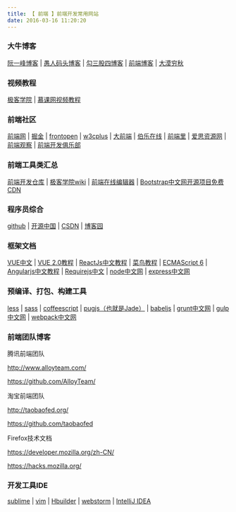 ```yaml
---
title: 【 前端 】前端开发常用网站
date: 2016-03-16 11:20:20
---
```



### 大牛博客

[阮一峰博客](http://www.ruanyifeng.com/blog/) | [愚人码头博客](http://www.css88.com/) | [勾三股四博客](http://jiongks.name/) | [前端博客](http://caibaojian.com/) | [大漠穷秋](https://my.oschina.net/mumu/)


### 视频教程

[极客学院](http://www.jikexueyuan.com/) | [慕课网视频教程](http://www.imooc.com/)


### 前端社区

[前端网](http://www.qdfuns.com/) | [掘金](https://gold.xitu.io/) | [frontopen](http://www.frontopen.com/) | [w3cplus](http://www.w3cplus.com/) | [大前端](http://www.daqianduan.com/) | [伯乐在线](http://www.jobbole.com/) | [前端里](http://www.yyyweb.com/) | [爱思资源网](http://www.aseoe.com/) | [前端观察](https://www.qianduan.net/) | [前端开发俱乐部](http://www.html-js.cn/)

### 前端工具类汇总

[前端开发仓库](http://code.ciaoca.com/) | [极客学院wiki](http://wiki.jikexueyuan.com/) | [前端在线编辑器](http://runjs.cn/code) | [Bootstrap中文网开源项目免费CDN](http://www.bootcdn.cn/)


### 程序员综合

[github](https://github.com/) | [开源中国](https://www.oschina.net/) | [CSDN](http://www.csdn.net/) | [博客园](http://www.cnblogs.com/)


### 框架文档

[VUE中文](vuejs.org.cn) | [VUE 2.0教程](https://vuefe.cn/v2/guide/) | [ReactJs中文教程](http://reactjs.cn/react/docs/getting-started-zh-CN.html) | [菜鸟教程](www.runoob.com) | [ECMAScript 6](http://es6.ruanyifeng.com/) | [Angularjs中文教程](http://www.apjs.net/) | [Requirejs中文](http://www.requirejs.cn/) | [node中文网](http://cnodejs.org/getstart) | [express中文网](http://www.expressjs.com.cn/)

### 预编译、打包、构建工具

[less](http://less.bootcss.com/) | [sass](http://sass.bootcss.com/) | [coffeescript](http://coffee-script.org/) | [pugjs（也就是Jade）](https://github.com/pugjs/pug) | [babeljs](http://babeljs.cn/) | [grunt中文网](http://www.gruntjs.net/) | [gulp中文网](http://www.gulpjs.com.cn/) | [webpack中文网](http://webpackdoc.com/)


### 前端团队博客

腾讯前端团队

http://www.alloyteam.com/

https://github.com/AlloyTeam/

淘宝前端团队

http://taobaofed.org/

https://github.com/taobaofed

Firefox技术文档

https://developer.mozilla.org/zh-CN/

https://hacks.mozilla.org/


### 开发工具IDE

[sublime](www.sublimetext.com/) | [vim](http://www.vim.org/download.php) | [Hbuilder](www.dcloud.io) | [webstorm](http://www.jetbrains.com/webstorm/) | [IntelliJ IDEA](http://www.jetbrains.com/idea/)
